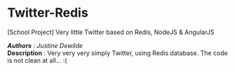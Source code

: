 # Twitter-Redis
[School Project] Very little Twitter based on Redis, NodeJS &amp; AngularJS

<i><b>Authors</b> : Justine Dewilde <br></i>
<b>Description</b> : Very very very simply Twitter, using Redis database. The code is not clean at all... :( <br>
